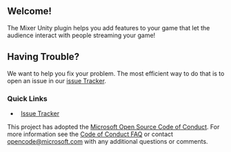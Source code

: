 ## Welcome!

The Mixer Unity plugin helps you add features to your game that let the audience interact with people streaming your game!

## Having Trouble?  

We want to help you fix your problem. The most efficient way to do that is to open an issue in our [issue Tracker](https://github.com/mixer/interactive-unreal-plugin/issues).  

### Quick Links
*   [Issue Tracker](https://github.com/mixer/interactive-unreal-plugin/issues)

This project has adopted the [Microsoft Open Source Code of Conduct](https://opensource.microsoft.com/codeofconduct/). For more information see the [Code of Conduct FAQ](https://opensource.microsoft.com/codeofconduct/faq/) or contact [opencode@microsoft.com](mailto:opencode@microsoft.com) with any additional questions or comments.
